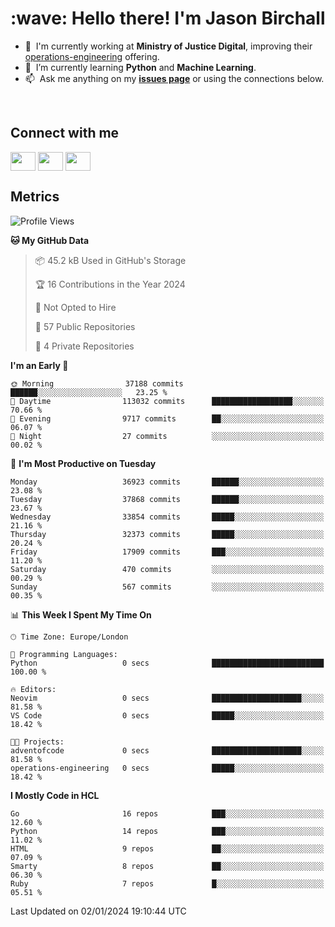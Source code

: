 <h1 align="left" id="jason-title">:wave: Hello there! I'm Jason Birchall</h1>

- :office: &nbsp;I'm currently working at **Ministry of Justice Digital**, improving their [operations-engineering](https://github.com/ministryofjustice/operations-engineering) offering.
- :seedling: &nbsp;I’m currently learning **Python** and **Machine Learning**.
- :mailbox: &nbsp;Ask me anything on my **[issues page]** or using the connections below.


<br>

<h2>Connect with me</h2>
<p>
<a href="https://twitter.com/jsonBirchall" target="blank"><img align="center" src="https://cdn.jsdelivr.net/npm/simple-icons@3.0.1/icons/twitter.svg" alt="" height="30" width="40" /></a>
<a href="https://keybase.io/json0" target="blank"><img align="center" src="https://cdn.jsdelivr.net/npm/simple-icons@3.0.1/icons/keybase.svg" alt="" height="30" width="40" /></a>
<a href="https://www.reddit.com/user/kakorate" target="blank"><img align="center" src="https://cdn.jsdelivr.net/npm/simple-icons@3.0.1/icons/reddit.svg" alt="" height="30" width="40" /></a>
</p>

<h2>Metrics</h2>

<!--START_SECTION:waka-->
![Profile Views](http://img.shields.io/badge/Profile%20Views-0-blue)

**🐱 My GitHub Data** 

> 📦 45.2 kB Used in GitHub's Storage 
 > 
> 🏆 16 Contributions in the Year 2024
 > 
> 🚫 Not Opted to Hire
 > 
> 📜 57 Public Repositories 
 > 
> 🔑 4 Private Repositories 
 > 
**I'm an Early 🐤** 

```text
🌞 Morning                37188 commits       ██████░░░░░░░░░░░░░░░░░░░   23.25 % 
🌆 Daytime                113032 commits      ██████████████████░░░░░░░   70.66 % 
🌃 Evening                9717 commits        ██░░░░░░░░░░░░░░░░░░░░░░░   06.07 % 
🌙 Night                  27 commits          ░░░░░░░░░░░░░░░░░░░░░░░░░   00.02 % 
```
📅 **I'm Most Productive on Tuesday** 

```text
Monday                   36923 commits       ██████░░░░░░░░░░░░░░░░░░░   23.08 % 
Tuesday                  37868 commits       ██████░░░░░░░░░░░░░░░░░░░   23.67 % 
Wednesday                33854 commits       █████░░░░░░░░░░░░░░░░░░░░   21.16 % 
Thursday                 32373 commits       █████░░░░░░░░░░░░░░░░░░░░   20.24 % 
Friday                   17909 commits       ███░░░░░░░░░░░░░░░░░░░░░░   11.20 % 
Saturday                 470 commits         ░░░░░░░░░░░░░░░░░░░░░░░░░   00.29 % 
Sunday                   567 commits         ░░░░░░░░░░░░░░░░░░░░░░░░░   00.35 % 
```


📊 **This Week I Spent My Time On** 

```text
🕑︎ Time Zone: Europe/London

💬 Programming Languages: 
Python                   0 secs              █████████████████████████   100.00 % 

🔥 Editors: 
Neovim                   0 secs              ████████████████████░░░░░   81.58 % 
VS Code                  0 secs              █████░░░░░░░░░░░░░░░░░░░░   18.42 % 

🐱‍💻 Projects: 
adventofcode             0 secs              ████████████████████░░░░░   81.58 % 
operations-engineering   0 secs              █████░░░░░░░░░░░░░░░░░░░░   18.42 % 
```

**I Mostly Code in HCL** 

```text
Go                       16 repos            ███░░░░░░░░░░░░░░░░░░░░░░   12.60 % 
Python                   14 repos            ███░░░░░░░░░░░░░░░░░░░░░░   11.02 % 
HTML                     9 repos             ██░░░░░░░░░░░░░░░░░░░░░░░   07.09 % 
Smarty                   8 repos             ██░░░░░░░░░░░░░░░░░░░░░░░   06.30 % 
Ruby                     7 repos             █░░░░░░░░░░░░░░░░░░░░░░░░   05.51 % 
```




 Last Updated on 02/01/2024 19:10:44 UTC
<!--END_SECTION:waka-->

<!-- links -->

[issues page]: https://github.com/jasonBirchall/jasonBirchall/issues "jasonBirchall/issues"
